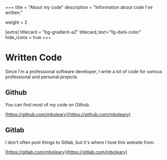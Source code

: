 +++
title = "About my code"
description = "Information about code I've written."

weight = 2

[extra]
titlecard = "bg-gradient-a2"
titlecard_text="fg-dark-color"
hide_icons = true
+++
  
# Written Code

Since I'm a professional software developer, I write a lot of code for various professional and personal projects

## Github

You can find most of my code on Github.

[https://github.com/mboleary](https://github.com/mboleary)

## Gitlab

I don't often post things to Gitlab, but it's where I host this website from.

[https://gitlab.com/mboleary](https://gitlab.com/mboleary)